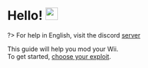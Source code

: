 # Hello! <img src="https://user-images.githubusercontent.com/1303154/88677602-1635ba80-d120-11ea-84d8-d263ba5fc3c0.gif" width="28px" alt="wave">

?> For help in English, visit the discord [server](https://discord.com/invite/QvGQqx8Mns)

This guide will help you mod your Wii.\
To get started, [choose your exploit](/chooseyourexploit).